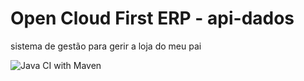 # Open Cloud First ERP - api-dados
sistema de gestão para gerir a loja do meu pai

![Java CI with Maven](https://github.com/Jean1dev/open-cloud-erp-dados/workflows/Java%20CI%20with%20Maven/badge.svg)